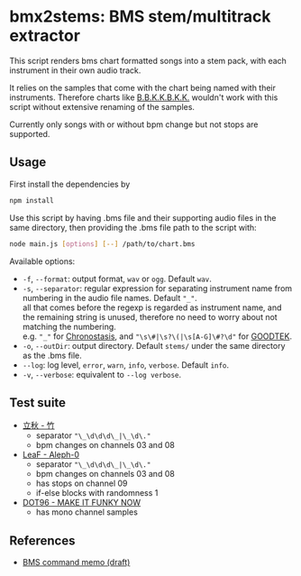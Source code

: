 # bmx2stems: BMS stem/multitrack extractor
This script renders bms chart formatted songs into a stem pack, with each instrument in their own audio track.

It relies on the samples that come with the chart being named with their instruments. Therefore charts like [B.B.K.K.B.K.K.](https://manbow.nothing.sh/event/event.cgi?action=More_def&num=152&event=88) wouldn't work with this script without extensive renaming of the samples.

Currently only songs with or without bpm change but not stops are supported.

## Usage
First install the dependencies by
```sh
npm install
```

Use this script by having .bms file and their supporting audio files in the same directory,
then providing the .bms file path to the script with:
```sh
node main.js [options] [--] /path/to/chart.bms
```

Available options:
* `-f`, `--format`: output format, `wav` or `ogg`. Default `wav`.
* `-s`, `--separator`: regular expression for separating instrument name from numbering in the audio file names. Default `"_"`. <br />
  all that comes before the regexp is regarded as instrument name, and the remaining string is unused, therefore no need to worry about not matching the numbering. <br />
  e.g.  `"_"` for [Chronostasis](https://manbow.nothing.sh/event/event.cgi?action=More_def&num=252&event=110), 
  and `"\s\#|\s?\(|\s[A-G]\#?\d"` for [GOODTEK](https://manbow.nothing.sh/event/event.cgi?action=More_def&num=83&event=104).
* `-o`, `--outDir`: output directory. Default `stems/` under the same directory as the .bms file.
* `--log`: log level, `error`, `warn`, `info`, `verbose`. Default `info`.
* `-v`, `--verbose`: equivalent to `--log verbose`.

## Test suite
* [立秋 - 竹](https://manbow.nothing.sh/event/event.cgi?action=More_def&num=365&event=133) 
  * separator `"\_\d\d\d\_|\_\d\."`
  * bpm changes on channels 03 and 08
* [LeaF - Aleph-0](https://manbow.nothing.sh/event/event.cgi?action=More_def&num=498&event=110)
  * separator `"\_\d\d\d\_|\_\d\."`
  * bpm changes on channels 03 and 08
  * has stops on channel 09
  * if-else blocks with randomness 1
* [DOT96 - MAKE IT FUNKY NOW](https://manbow.nothing.sh/event/event.cgi?action=More_def&num=294&event=116)
  * has mono channel samples

## References
* [BMS command memo (draft)](https://hitkey.nekokan.dyndns.info/cmds.htm)